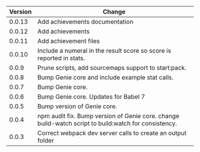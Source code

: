 
| Version |                                          Change                                           |
|---------|-------------------------------------------------------------------------------------------|
| 0.0.13  | Add achievements documentation |
| 0.0.12  | Add achievements |
| 0.0.11  | Add achievement files |
| 0.0.10  | Include a numeral in the result score so score is reported in stats. |
| 0.0.9   | Prune scripts, add sourcemaps support to start:pack. |
| 0.0.8   | Bump Genie core and include example stat calls. |
| 0.0.7   | Bump Genie core. |
| 0.0.6   | Bump Genie core. Updates for Babel 7 |
| 0.0.5   | Bump version of Genie core. |
| 0.0.4   | npm audit fix. Bump version of Genie core. change build-watch script to build:watch for consistency. |
| 0.0.3   | Correct webpack dev server calls to create an output folder |
